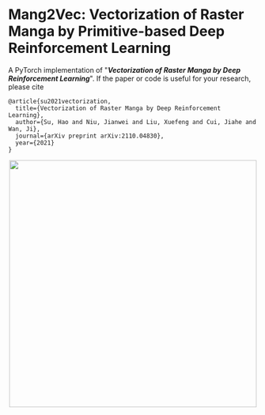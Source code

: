 # Mang2Vec: Vectorization of Raster Manga by Primitive-based Deep Reinforcement Learning
A PyTorch implementation of "***Vectorization of Raster Manga by Deep Reinforcement Learning***".
 If the paper or code is useful for your research, please cite
```
@article{su2021vectorization,
  title={Vectorization of Raster Manga by Deep Reinforcement Learning},
  author={Su, Hao and Niu, Jianwei and Liu, Xuefeng and Cui, Jiahe and Wan, Ji},
  journal={arXiv preprint arXiv:2110.04830},
  year={2021}
}
```

<div align=center><img src="https://github.com/SwordHolderSH/Mang2Vec/blob/main/image/main.jpg" width="500" />
